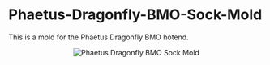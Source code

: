 # Phaetus-Dragonfly-BMO-Sock-Mold
This is a mold for the Phaetus Dragonfly BMO hotend.

<p align="center">
  <img src="https://github.com/TheOfficialCzex/Phaetus-Dragonfly-BMO-Sock-Mold/blob/main/Dragonfly%20BMO%20Sock%20Explosion.gif" alt="Phaetus Dragonfly BMO Sock Mold"/>
</p>
